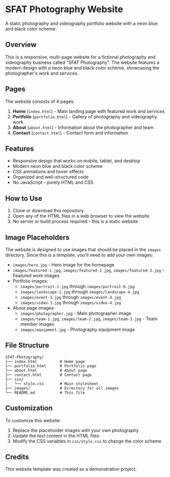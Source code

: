 # SFAT Photography Website

A static photography and videography portfolio website with a neon blue and black color scheme.

## Overview

This is a responsive, multi-page website for a fictional photography and videography business called "SFAT Photography". The website features a modern design with a neon blue and black color scheme, showcasing the photographer's work and services.

## Pages

The website consists of 4 pages:

1. **Home** (`index.html`) - Main landing page with featured work and services
2. **Portfolio** (`portfolio.html`) - Gallery of photography and videography work
3. **About** (`about.html`) - Information about the photographer and team
4. **Contact** (`contact.html`) - Contact form and information

## Features

- Responsive design that works on mobile, tablet, and desktop
- Modern neon blue and black color scheme
- CSS animations and hover effects
- Organized and well-structured code
- No JavaScript - purely HTML and CSS

## How to Use

1. Clone or download this repository
2. Open any of the HTML files in a web browser to view the website
3. No server or build process required - this is a static website

## Image Placeholders

The website is designed to use images that should be placed in the `images` directory. Since this is a template, you'll need to add your own images:

- `images/hero.jpg` - Hero image for the homepage
- `images/featured-1.jpg`, `images/featured-2.jpg`, `images/featured-3.jpg` - Featured work images
- Portfolio images: 
  - `images/portrait-1.jpg` through `images/portrait-6.jpg`
  - `images/landscape-1.jpg` through `images/landscape-4.jpg`
  - `images/event-1.jpg` through `images/event-4.jpg`
  - `images/video-1.jpg` through `images/video-4.jpg`
- About page images:
  - `images/photographer.jpg` - Main photographer image
  - `images/team-1.jpg`, `images/team-2.jpg`, `images/team-3.jpg` - Team member images
  - `images/equipment.jpg` - Photography equipment image

## File Structure

```
SFAT-Photography/
├── index.html          # Home page
├── portfolio.html      # Portfolio page
├── about.html          # About page
├── contact.html        # Contact page
├── css/
│   └── style.css       # Main stylesheet
├── images/             # Directory for all images
└── README.md           # This file
```

## Customization

To customize this website:

1. Replace the placeholder images with your own photography
2. Update the text content in the HTML files
3. Modify the CSS variables in `css/style.css` to change the color scheme

## Credits

This website template was created as a demonstration project. 